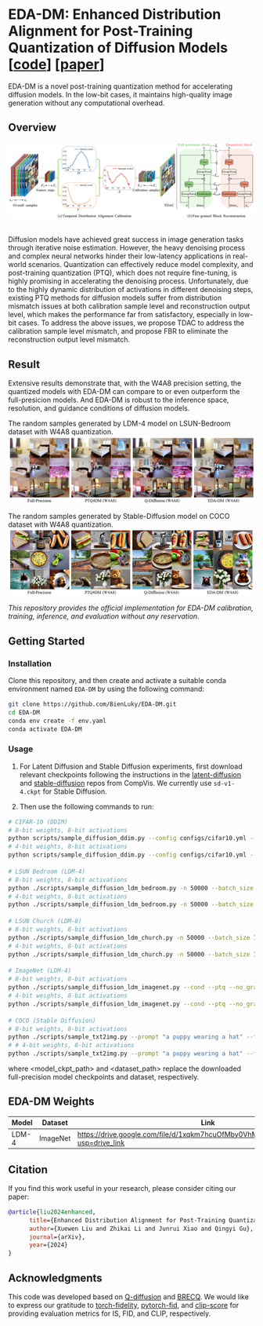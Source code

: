 
# EDA-DM: Enhanced Distribution Alignment for Post-Training Quantization of Diffusion Models [[code](https://github.com/BienLuky/EDA-DM)] [[paper](https://arxiv.org/abs/2401.04585)]
EDA-DM is a novel post-training quantization method for accelerating diffusion models. In the low-bit cases, it maintains high-quality image generation without any computational overhead. 

## Overview

![teaser](assets/struction.png)  

Diffusion models have achieved great success in image generation tasks through iterative noise estimation. However, the heavy denoising process and complex neural networks hinder their low-latency applications in real-world scenarios. Quantization can effectively reduce model complexity, and post-training quantization (PTQ), which does not require fine-tuning, is highly promising in accelerating the denoising process. Unfortunately, due to the highly dynamic distribution of activations in different denoising steps, existing PTQ methods for diffusion models suffer from distribution mismatch issues at both calibration sample level and reconstruction output level, which makes the performance far from satisfactory, especially in low-bit cases. To address the above issues, we propose TDAC to address the calibration sample level mismatch, and propose FBR to eliminate the reconstruction output level mismatch.

## Result

Extensive results demonstrate that, with the W4A8 precision setting, the quantized models with EDA-DM can compare to or even outperform the full-presicion models. And EDA-DM is robust to the inference space, resolution, and guidance conditions of diffusion models.

The random samples generated by LDM-4 model on LSUN-Bedroom dataset with W4A8 quantization.
![example_bedroom](assets/sample_bedroom.png)

The random samples generated by Stable-Diffusion model on COCO dataset with W4A8 quantization.
![example_sd](assets/sample_stable.png)

*This repository provides the official implementation for EDA-DM calibration, training, inference, and evaluation without any reservation.*

## Getting Started

### Installation

Clone this repository, and then create and activate a suitable conda environment named `EDA-DM` by using the following command:

```bash
git clone https://github.com/BienLuky/EDA-DM.git
cd EDA-DM
conda env create -f env.yaml
conda activate EDA-DM
```

### Usage

1. For Latent Diffusion and Stable Diffusion experiments, first download relevant checkpoints following the instructions in the [latent-diffusion](https://github.com/CompVis/latent-diffusion#model-zoo) and [stable-diffusion](https://github.com/CompVis/stable-diffusion#weights) repos from CompVis. We currently use `sd-v1-4.ckpt` for Stable Diffusion. 

2. Then use the following commands to run:

```bash
# CIFAR-10 (DDIM)
# 8-bit weights, 8-bit activations
python scripts/sample_diffusion_ddim.py --config configs/cifar10.yml --use_pretrained --timesteps 100 --eta 0 --skip_type quad --ptq --weight_bit 8 --quant_mode qdiff --split --logdir result/cifar --device cuda:0 --quant_act --act_bit 8 --a_sym --calib_t_mode normal --calib_num_samples 1024 --batch_samples 1024 --max_images 50000 --calib_im_mode greedy --lamda 1.2 --recon --block_recon --lr_w 5e-2 --lr_a 1e-3 --add_loss 0.8
# 4-bit weights, 8-bit activations
python scripts/sample_diffusion_ddim.py --config configs/cifar10.yml --use_pretrained --timesteps 100 --eta 0 --skip_type quad --ptq --weight_bit 4 --quant_mode qdiff --split --logdir result/cifar --device cuda:0 --quant_act --act_bit 8 --a_sym --calib_t_mode normal --calib_num_samples 1024 --batch_samples 1024 --max_images 50000 --calib_im_mode greedy --lamda 1.2 --recon --block_recon --lr_w 5e-1 --lr_a 5e-4 --add_loss 0.8

# LSUN Bedroom (LDM-4)
# 8-bit weights, 8-bit activations
python ./scripts/sample_diffusion_ldm_bedroom.py -n 50000 --batch_size 50 -r <model_ckpt_path> -c 200 -e 1.0 --ptq --split --logdir result/bedroom --dataset <dataset_path> --device cuda:0 --weight_bit 8 --quant_act --act_bit 8 --a_sym --calib_t_mode normal --calib_num_samples 1024 --batch_samples 64 --calib_im_mode greedy --lamda 100.0 --recon --lr_w 5e-4 --lr_a 1e-4 --add_loss 0.001
# 4-bit weights, 8-bit activations
python ./scripts/sample_diffusion_ldm_bedroom.py -n 50000 --batch_size 50 -r /home/liuxuewen/Dome/q-diffusion/models/ldm/lsun_beds256/model.ckpt -c 200 -e 1.0 --ptq --split --logdir result/bedroom --dataset <dataset_path> --device cuda:0 --weight_bit 4 --quant_act --act_bit 8 --a_sym --calib_t_mode normal --calib_num_samples 1024 --batch_samples 64 --calib_im_mode greedy --lamda 100.0 --recon --lr_w 1e-2 --lr_a 5e-3 --add_loss 0.001

# LSUN Church (LDM-8)
# 8-bit weights, 8-bit activations
python ./scripts/sample_diffusion_ldm_church.py -n 50000 --batch_size 100 -r <model_ckpt_path> -c 500 -e 0.0 --ptq --split --logdir result/church --dataset <dataset_path> --device cuda:0 --weight_bit 8 --quant_act --act_bit 8 --a_sym --calib_t_mode normal --calib_num_samples 1024 --batch_samples 64 --calib_im_mode greedy --lamda 1.0 --recon --lr_w 5e-2 --lr_a 1e-4 --add_loss 1.0
# 4-bit weights, 8-bit activations
python ./scripts/sample_diffusion_ldm_church.py -n 50000 --batch_size 100 -r <model_ckpt_path> -c 500 -e 0.0 --ptq --split --logdir result/church --dataset <dataset_path> --device cuda:0 --weight_bit 4 --quant_act --act_bit 8 --a_sym --calib_t_mode normal --calib_num_samples 1024 --batch_samples 64 --calib_im_mode greedy --lamda 1.0 --recon --lr_w 5e-2 --lr_a 1e-4 --add_loss 1.0

# ImageNet (LDM-4)
# 8-bit weights, 8-bit activations
python ./scripts/sample_diffusion_ldm_imagenet.py --cond --ptq --no_grad_ckpt --split --ddim_steps 20 --ddim_eta 0.0 --ckpt <model_ckpt_path> --config configs/latent-diffusion/cin256-v2.yaml --logdir result/imagenet --dataset <dataset_path> --device cuda:0 --skip_grid --n_samples 50000 --n_batch 50 --weight_bit 8 --quant_act --act_bit 8 --sm_abit 8 --calib_t_mode normal --calib_num_samples 1024 --batch_samples 64 --calib_im_mode greedy --lamda 0.5 --recon --lr_w 1e-4 --lr_a 1e-3 --add_loss 1.3
# 4-bit weights, 8-bit activations
python ./scripts/sample_diffusion_ldm_imagenet.py --cond --ptq --no_grad_ckpt --split --ddim_steps 20 --ddim_eta 0.0 --ckpt <model_ckpt_path> --config configs/latent-diffusion/cin256-v2.yaml --logdir result/imagenet --dataset <dataset_path> --device cuda:0 --skip_grid --n_samples 50000 --n_batch 50 --weight_bit 4 --quant_act --act_bit 8 --sm_abit 8 --calib_t_mode normal --calib_num_samples 1024 --batch_samples 64 --calib_im_mode greedy --lamda 0.5 --recon --lr_w 5e-1 --lr_a 1e-4 --add_loss 1.3

# COCO (Stable Diffusion)
# 8-bit weights, 8-bit activations
python ./scripts/sample_txt2img.py --prompt "a puppy wearing a hat" --from-file /dataset/coco2014/annotations/captions_val2014.json --plms --cond --no_grad_ckpt --split --ckpt <model_ckpt_path> --logdir result/coco --dataset <dataset_path> --device cuda:0 --skip_grid --weight_bit 8 --quant_act --act_bit 8 --sm_abit 8 --calib_t_mode normal --ptq --n_samples 10000 --n_batch 4 --calib_num_samples 256 --batch_samples 8 --calib_im_mode greedy --lamda 50.0 --recon --lr_w 5e-4 --lr_a 1e-4 --add_loss 0.5
# # 4-bit weights, 8-bit activations
python ./scripts/sample_txt2img.py --prompt "a puppy wearing a hat" --from-file <prompt_path> --plms --cond --no_grad_ckpt --split --ckpt <model_ckpt_path> --logdir result/coco --dataset <dataset_path> --device cuda:0 --skip_grid --weight_bit 4 --quant_act --act_bit 8 --sm_abit 8 --calib_t_mode normal --ptq --n_samples 10000 --n_batch 4 --calib_num_samples 256 --batch_samples 8 --calib_im_mode greedy --lamda 50.0 --recon --lr_w 3e-2 --lr_a 1e-4 --add_loss 0.5
```
where <model_ckpt_path> and <dataset_path> replace the downloaded full-precision model checkpoints and dataset, respectively.

## EDA-DM Weights

| Model | Dataset | Link |
| ------- | ------- |------- |
|  LDM-4  | ImageNet|https://drive.google.com/file/d/1xqkm7hcuOfMby0VhMIZcY3iOkDfnFmaG/view?usp=drive_link|

## Citation

If you find this work useful in your research, please consider citing our paper:

```bibtex
@article{liu2024enhanced,
      title={Enhanced Distribution Alignment for Post-Training Quantization of Diffusion Models}, 
      author={Xuewen Liu and Zhikai Li and Junrui Xiao and Qingyi Gu},
      journal={arXiv},
      year={2024}
}
```
## Acknowledgments

This code was developed based on [Q-diffusion](https://github.com/Xiuyu-Li/q-diffusion) and [BRECQ](https://github.com/yhhhli/BRECQ). 
We would like to express our gratitude to [torch-fidelity](https://github.com/toshas/torch-fidelity), [pytorch-fid](https://github.com/mseitzer/pytorch-fid), and [clip-score](https://github.com/Taited/clip-score) for providing evaluation metrics for IS, FID, and CLIP, respectively.
